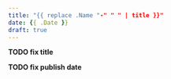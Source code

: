 ```yaml
---
title: "{{ replace .Name "-" " " | title }}"
date: {{ .Date }}
draft: true
---
```


**TODO fix title**

**TODO fix publish date**
